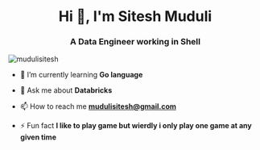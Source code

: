 <h1 align="center">Hi 👋, I'm Sitesh Muduli</h1>
<h3 align="center">A Data Engineer working in Shell</h3>

<p align="left"> <img src="https://komarev.com/ghpvc/?username=mudulisitesh&label=Profile%20views&color=0e75b6&style=flat" alt="mudulisitesh" /> </p>


- 🌱 I’m currently learning **Go language**

- 💬 Ask me about **Databricks**

- 📫 How to reach me **mudulisitesh@gmail.com**

- ⚡ Fun fact **I like to play game but wierdly i only play one game at any given time**
